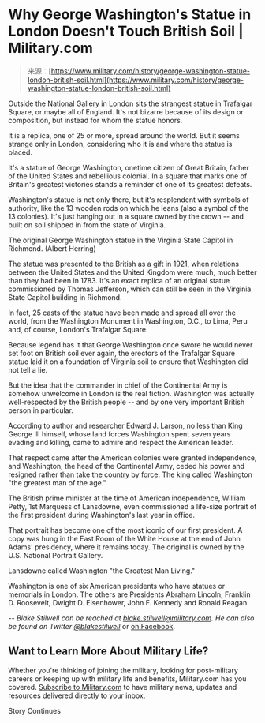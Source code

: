 <!--yml
category: 未分类
date: 2024-05-27 15:02:06
-->

# Why George Washington's Statue in London Doesn't Touch British Soil | Military.com

> 来源：[https://www.military.com/history/george-washington-statue-london-british-soil.html](https://www.military.com/history/george-washington-statue-london-british-soil.html)

Outside the National Gallery in London sits the strangest statue in Trafalgar Square, or maybe all of England. It's not bizarre because of its design or composition, but instead for whom the statue honors.

It is a replica, one of 25 or more, spread around the world. But it seems strange only in London, considering who it is and where the statue is placed.

It's a statue of George Washington, onetime citizen of Great Britain, father of the United States and rebellious colonial. In a square that marks one of Britain's greatest victories stands a reminder of one of its greatest defeats.

Washington's statue is not only there, but it's resplendent with symbols of authority, like the 13 wooden rods on which he leans (also a symbol of the 13 colonies). It's just hanging out in a square owned by the crown -- and built on soil shipped in from the state of Virginia.

The original George Washington statue in the Virginia State Capitol in Richmond. (Albert Herring)

The statue was presented to the British as a gift in 1921, when relations between the United States and the United Kingdom were much, much better than they had been in 1783\. It's an exact replica of an original statue commissioned by Thomas Jefferson, which can still be seen in the Virginia State Capitol building in Richmond.

In fact, 25 casts of the statue have been made and spread all over the world, from the Washington Monument in Washington, D.C., to Lima, Peru and, of course, London's Trafalgar Square.

Because legend has it that George Washington once swore he would never set foot on British soil ever again, the erectors of the Trafalgar Square statue laid it on a foundation of Virginia soil to ensure that Washington did not tell a lie.

But the idea that the commander in chief of the Continental Army is somehow unwelcome in London is the real fiction. Washington was actually well-respected by the British people -- and by one very important British person in particular.

According to author and researcher Edward J. Larson, no less than King George III himself, whose land forces Washington spent seven years evading and killing, came to admire and respect the American leader.

That respect came after the American colonies were granted independence, and Washington, the head of the Continental Army, ceded his power and resigned rather than take the country by force. The king called Washington "the greatest man of the age."

The British prime minister at the time of American independence, William Petty, 1st Marquess of Lansdowne, even commissioned a life-size portrait of the first president during Washington's last year in office.

That portrait has become one of the most iconic of our first president. A copy was hung in the East Room of the White House at the end of John Adams' presidency, where it remains today. The original is owned by the U.S. National Portrait Gallery.

Lansdowne called Washington "the Greatest Man Living."

Washington is one of six American presidents who have statues or memorials in London. The others are Presidents Abraham Lincoln, Franklin D. Roosevelt, Dwight D. Eisenhower, John F. Kennedy and Ronald Reagan.

*-- Blake Stilwell can be reached at [blake.stilwell@military.com](mailto:blake.stilwell@military.com). He can also be found on Twitter [@blakestilwell](https://twitter.com/blakestilwell)* or [on Facebook](https://www.facebook.com/StilwellAngel/).

## Want to Learn More About Military Life?

Whether you're thinking of joining the military, looking for post-military careers or keeping up with military life and benefits, Military.com has you covered. [Subscribe to Military.com](https://www.military.com/newmembers/genericcta) to have military news, updates and resources delivered directly to your inbox.

Story Continues